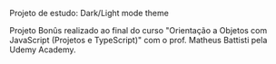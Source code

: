 Projeto de estudo: Dark/Light mode theme 

Projeto Bonûs realizado ao final do curso "Orientação a Objetos com JavaScript (Projetos e TypeScript)" com o prof. Matheus Battisti pela Udemy Academy. 